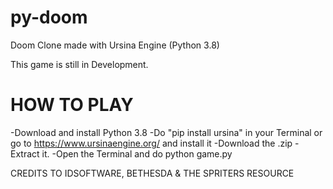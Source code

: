# py-doom
Doom Clone made with Ursina Engine (Python 3.8)

This game is still in Development.

# HOW TO PLAY
-Download and install Python 3.8
-Do "pip install ursina" in your Terminal or go to https://www.ursinaengine.org/ and install it
-Download the .zip
-Extract it.
-Open the Terminal and do python game.py

CREDITS TO IDSOFTWARE, BETHESDA & THE SPRITERS RESOURCE
